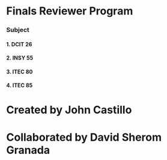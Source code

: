 # Finals Reviewer Program

### Subject
####  1. DCIT 26
####  2. INSY 55
####  3. ITEC 80
####  4. ITEC 85

# Created by John Castillo

# Collaborated by David Sherom Granada
